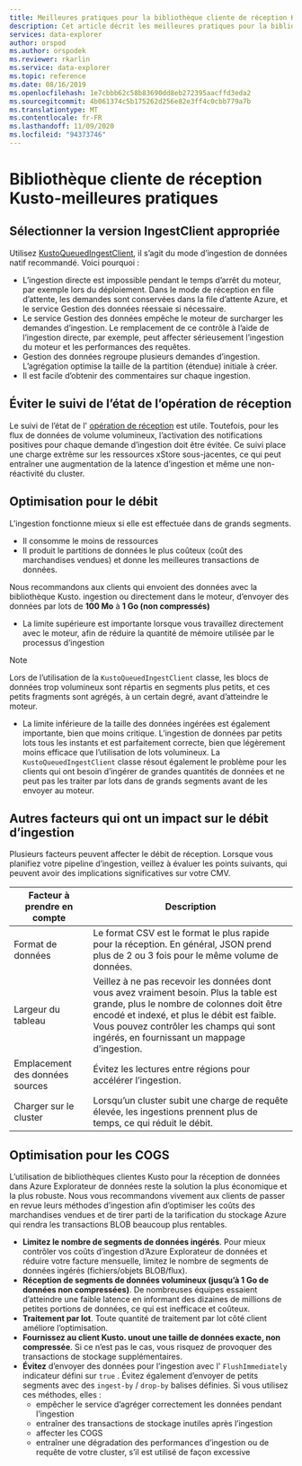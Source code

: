 ```yaml
---
title: Meilleures pratiques pour la bibliothèque cliente de réception Kusto-Azure Explorateur de données
description: Cet article décrit les meilleures pratiques pour la bibliothèque cliente de réception Kusto.
services: data-explorer
author: orspod
ms.author: orspodek
ms.reviewer: rkarlin
ms.service: data-explorer
ms.topic: reference
ms.date: 08/16/2019
ms.openlocfilehash: 1e7cbbb62c58b83690dd8eb272395aacffd3eda2
ms.sourcegitcommit: 4b061374c5b175262d256e82e3ff4c0cbb779a7b
ms.translationtype: MT
ms.contentlocale: fr-FR
ms.lasthandoff: 11/09/2020
ms.locfileid: "94373746"
---
```

# <a name="kusto-ingest-client-library---best-practices"></a>Bibliothèque cliente de réception Kusto-meilleures pratiques

## <a name="select-the-right-ingestclient-flavor"></a>Sélectionner la version IngestClient appropriée

Utilisez [KustoQueuedIngestClient](kusto-ingest-client-reference.md#interface-ikustoqueuedingestclient), il s’agit du mode d’ingestion de données natif recommandé. Voici pourquoi :
* L’ingestion directe est impossible pendant le temps d’arrêt du moteur, par exemple lors du déploiement. Dans le mode de réception en file d’attente, les demandes sont conservées dans la file d’attente Azure, et le service Gestion des données réessaie si nécessaire.
* Le service Gestion des données empêche le moteur de surcharger les demandes d’ingestion. Le remplacement de ce contrôle à l’aide de l’ingestion directe, par exemple, peut affecter sérieusement l’ingestion du moteur et les performances des requêtes.
* Gestion des données regroupe plusieurs demandes d’ingestion. L’agrégation optimise la taille de la partition (étendue) initiale à créer.
* Il est facile d’obtenir des commentaires sur chaque ingestion.

## <a name="avoid-tracking-ingest-operation-status"></a>Éviter le suivi de l’état de l’opération de réception

Le suivi de l’état de l' [opération de réception](kusto-ingest-client-status.md#tracking-ingestion-status-kustoqueuedingestclient) est utile. Toutefois, pour les flux de données de volume volumineux, l’activation des notifications positives pour chaque demande d’ingestion doit être évitée. Ce suivi place une charge extrême sur les ressources xStore sous-jacentes, ce qui peut entraîner une augmentation de la latence d’ingestion et même une non-réactivité du cluster.

## <a name="optimizing-for-throughput"></a>Optimisation pour le débit

L’ingestion fonctionne mieux si elle est effectuée dans de grands segments. 
* Il consomme le moins de ressources
* Il produit le partitions de données le plus coûteux (coût des marchandises vendues) et donne les meilleures transactions de données.

Nous recommandons aux clients qui envoient des données avec la bibliothèque Kusto. ingestion ou directement dans le moteur, d’envoyer des données par lots de **100 Mo** à **1 Go (non compressés)**
* La limite supérieure est importante lorsque vous travaillez directement avec le moteur, afin de réduire la quantité de mémoire utilisée par le processus d’ingestion 

> [!NOTE]
> Lors de l’utilisation de la `KustoQueuedIngestClient` classe, les blocs de données trop volumineux sont répartis en segments plus petits, et ces petits fragments sont agrégés, à un certain degré, avant d’atteindre le moteur.

* La limite inférieure de la taille des données ingérées est également importante, bien que moins critique. L’ingestion de données par petits lots tous les instants et est parfaitement correcte, bien que légèrement moins efficace que l’utilisation de lots volumineux. La `KustoQueuedIngestClient` classe résout également le problème pour les clients qui ont besoin d’ingérer de grandes quantités de données et ne peut pas les traiter par lots dans de grands segments avant de les envoyer au moteur.

## <a name="other-factors-that-impact-ingestion-throughput"></a>Autres facteurs qui ont un impact sur le débit d’ingestion

Plusieurs facteurs peuvent affecter le débit de réception. Lorsque vous planifiez votre pipeline d’ingestion, veillez à évaluer les points suivants, qui peuvent avoir des implications significatives sur votre CMV.

| Facteur à prendre en compte |  Description                                                                                              |
|--------------------------|-----------------------------------------------------------------------------------------------------------|
| Format de données              | Le format CSV est le format le plus rapide pour la réception. En général, JSON prend plus de 2 ou 3 fois pour le même volume de données.|
| Largeur du tableau              | Veillez à ne pas recevoir les données dont vous avez vraiment besoin. Plus la table est grande, plus le nombre de colonnes doit être encodé et indexé, et plus le débit est faible. Vous pouvez contrôler les champs qui sont ingérés, en fournissant un mappage d’ingestion.       |
| Emplacement des données sources     | Évitez les lectures entre régions pour accélérer l’ingestion.                                                       |
| Charger sur le cluster      | Lorsqu’un cluster subit une charge de requête élevée, les ingestions prennent plus de temps, ce qui réduit le débit.|

## <a name="optimizing-for-cogs"></a>Optimisation pour les COGS

L’utilisation de bibliothèques clientes Kusto pour la réception de données dans Azure Explorateur de données reste la solution la plus économique et la plus robuste. Nous vous recommandons vivement aux clients de passer en revue leurs méthodes d’ingestion afin d’optimiser les coûts des marchandises vendues et de tirer parti de la tarification du stockage Azure qui rendra les transactions BLOB beaucoup plus rentables.

* **Limitez le nombre de segments de données ingérés**.
    Pour mieux contrôler vos coûts d’ingestion d’Azure Explorateur de données et réduire votre facture mensuelle, limitez le nombre de segments de données ingérés (fichiers/objets BLOB/flux).
* **Réception de segments de données volumineux (jusqu’à 1 Go de données non compressées)**. 
    De nombreuses équipes essaient d’atteindre une faible latence en informant des dizaines de millions de petites portions de données, ce qui est inefficace et coûteux. 
* **Traitement par lot**. Toute quantité de traitement par lot côté client améliore l’optimisation. 
* **Fournissez au client Kusto. unout une taille de données exacte, non compressée**.
    Si ce n’est pas le cas, vous risquez de provoquer des transactions de stockage supplémentaires.
* **Évitez** d’envoyer des données pour l’ingestion avec l' `FlushImmediately` indicateur défini sur `true` . Évitez également d’envoyer de petits segments avec des `ingest-by` / `drop-by` balises définies. Si vous utilisez ces méthodes, elles :
     * empêcher le service d’agréger correctement les données pendant l’ingestion
     * entraîner des transactions de stockage inutiles après l’ingestion
     * affecter les COGS 
     * entraîner une dégradation des performances d’ingestion ou de requête de votre cluster, s’il est utilisé de façon excessive
